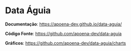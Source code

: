 
# Data Águia

**Documentação**: https://apoena-dev.github.io/data-aguia/

**Código Fonte**: <https://github.com/apoena-dev/data-aguia>

**Gráficos**: <https://github.com/apoena-dev/data-aguia/charts>
